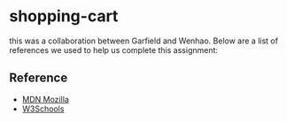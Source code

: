 # shopping-cart

this was a collaboration between Garfield and Wenhao. Below are a list of references we used to help us complete this assignment:

## Reference

* [MDN Mozilla](https://developer.mozilla.org/en-US/)
* [W3Schools](https://www.w3schools.com/default.asp)